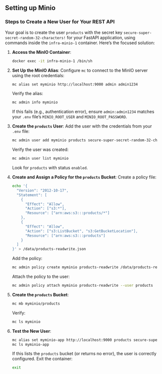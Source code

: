 ## Setting up Minio

### Steps to Create a New User for Your REST API
Your goal is to create the user `products` with the secret key `secure-super-secret-random-32-characters!` for your FastAPI application, using commands inside the `infra-minio-1` container. Here’s the focused solution:

1. **Access the MinIO Container**:
   ```bash
   docker exec -it infra-minio-1 /bin/sh
   ```

2. **Set Up the MinIO Alias**:
   Configure `mc` to connect to the MinIO server using the root credentials:
   ```bash
   mc alias set myminio http://localhost:9000 admin admin1234
   ```
   Verify the alias:
   ```bash
   mc admin info myminio
   ```
   If this fails (e.g., authentication error), ensure `admin:admin1234` matches your `.env` file’s `MINIO_ROOT_USER` and `MINIO_ROOT_PASSWORD`.

3. **Create the `products` User**:
   Add the user with the credentials from your `.env` file:
   ```bash
   mc admin user add myminio products secure-super-secret-random-32-characters!
   ```
   Verify the user was created:
   ```bash
   mc admin user list myminio
   ```
   Look for `products` with status `enabled`.

4. **Create and Assign a Policy for the `products` Bucket**:
   Create a policy file:
   ```bash
   echo '{
     "Version": "2012-10-17",
     "Statement": [
       {
         "Effect": "Allow",
         "Action": ["s3:*"],
         "Resource": ["arn:aws:s3:::products/*"]
       },
       {
         "Effect": "Allow",
         "Action": ["s3:ListBucket", "s3:GetBucketLocation"],
         "Resource": ["arn:aws:s3:::products"]
       }
     ]
   }' > /data/products-readwrite.json
   ```
   Add the policy:
   ```bash
   mc admin policy create myminio products-readwrite /data/products-readwrite.json
   ```
   Attach the policy to the user:
   ```bash
   mc admin policy attach myminio products-readwrite --user products
   ```

5. **Create the `products` Bucket**:
   ```bash
   mc mb myminio/products
   ```
   Verify:
   ```bash
   mc ls myminio
   ```

6. **Test the New User**:
   ```bash
   mc alias set myminio-app http://localhost:9000 products secure-super-secret-random-32-characters!
   mc ls myminio-app
   ```
   If this lists the `products` bucket (or returns no error), the user is correctly configured.
   Exit the container:
   ```bash
   exit
   ```